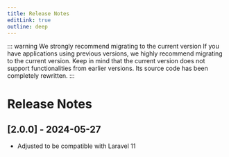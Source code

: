 ```yaml
---
title: Release Notes
editLink: true
outline: deep
---
```


::: warning We strongly recommend migrating to the current version
If you have applications using previous versions, we highly recommend migrating to the current version. Keep in mind that the current version does not support functionalities from earlier versions. Its source code has been completely rewritten.
:::

# Release Notes

## [2.0.0] - 2024-05-27

- Adjusted to be compatible with Laravel 11